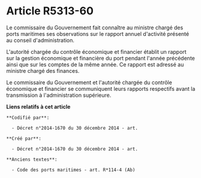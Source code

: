 # Article R5313-60

Le commissaire du Gouvernement fait connaître au ministre chargé des ports maritimes ses observations sur le rapport annuel
d'activité présenté au conseil d'administration.

L'autorité chargée du contrôle économique et financier établit un rapport sur la gestion économique et financière du port
pendant l'année précédente ainsi que sur les comptes de la même année. Ce rapport est adressé au ministre chargé des
finances.

Le commissaire du Gouvernement et l'autorité chargée du contrôle économique et financier se communiquent leurs rapports
respectifs avant la transmission à l'administration supérieure.

**Liens relatifs à cet article**

	**Codifié par**:

	  - Décret n°2014-1670 du 30 décembre 2014 - art.

	**Créé par**:

	  - Décret n°2014-1670 du 30 décembre 2014 - art.

	**Anciens textes**:

	  - Code des ports maritimes - art. R*114-4 (Ab)

